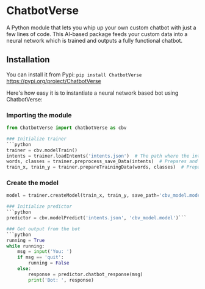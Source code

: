 # ChatbotVerse
A Python module that lets you whip up your own custom chatbot with just a few lines of code. This AI-based package feeds your custom data into a neural network which is trained and outputs a fully functional chatbot.
<!--Find the YouTube tutorial here: https://www.youtube.com/watch?v=SY9Cl66mhsc-->

## Installation
You can install it from Pypi:
`pip install ChatbotVerse`
https://pypi.org/project/ChatbotVerse

Here's how easy it is to instantiate a neural network based bot using ChatbotVerse:

### Importing the module
```python
from ChatbotVerse import chatbotVerse as cbv

### Initialize trainer
```python
trainer = cbv.modelTrain()
intents = trainer.loadIntents('intents.json')  # The path where the intents.json file is saved
words, classes = trainer.preprocess_save_Data(intents)  # Prepares and saves preprocessed word data
train_x, train_y = trainer.prepareTrainingData(words, classes)  # Prepares training data
```

### Create the model
```python
model = trainer.createModel(train_x, train_y, save_path='cbv_model.model')```

### Initialize predictor
```python
predictor = cbv.modelPredict('intents.json', 'cbv_model.model')```

### Get output from the bot
```python
running = True
while running:
    msg = input('You: ')
    if msg == 'quit':
        running = False
    else:
        response = predictor.chatbot_response(msg)
        print('Bot: ', response)
```
